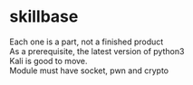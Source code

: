 # skillbase
Each one is a part, not a finished product	
As a prerequisite, the latest version of python3	
Kali is good to move.	
Module must have socket, pwn and crypto	

